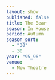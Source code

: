 ```yaml
---
layout: show
published: false
title: The Bear
season: In House
period: Autumn
season_sort: 
  - "30"
  - 30
year: "95_96"
venue: 
  - New Theatre
---
```



